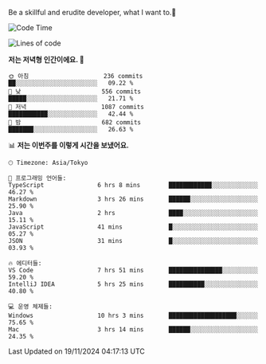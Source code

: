 Be a skillful and erudite developer, what I want to.👶

<!--START_SECTION:waka-->
![Code Time](http://img.shields.io/badge/Code%20Time-1%2C404%20hrs%207%20mins-blue)

![Lines of code](https://img.shields.io/badge/%EC%A0%80%EB%8A%94%20%EC%97%AC%ED%83%9C%EA%B9%8C%EC%A7%80%20-902.3%20thousand%20%EC%A4%84%EC%9D%98%20%EC%BD%94%EB%93%9C%EB%A5%BC%20%EC%9E%91%EC%84%B1%ED%96%88%EC%96%B4%EC%9A%94.-blue)

**저는 저녁형 인간이에요. 🦉** 

```text
🌞 아침                     236 commits         ██░░░░░░░░░░░░░░░░░░░░░░░   09.22 % 
🌆 낮　                     556 commits         █████░░░░░░░░░░░░░░░░░░░░   21.71 % 
🌃 저녁                     1087 commits        ███████████░░░░░░░░░░░░░░   42.44 % 
🌙 밤　                     682 commits         ███████░░░░░░░░░░░░░░░░░░   26.63 % 
```


📊 **저는 이번주를 이렇게 시간을 보냈어요.** 

```text
🕑︎ Timezone: Asia/Tokyo

💬 프로그래밍 언어들: 
TypeScript               6 hrs 8 mins        ████████████░░░░░░░░░░░░░   46.27 % 
Markdown                 3 hrs 26 mins       ██████░░░░░░░░░░░░░░░░░░░   25.90 % 
Java                     2 hrs               ████░░░░░░░░░░░░░░░░░░░░░   15.11 % 
JavaScript               41 mins             █░░░░░░░░░░░░░░░░░░░░░░░░   05.27 % 
JSON                     31 mins             █░░░░░░░░░░░░░░░░░░░░░░░░   03.93 % 

🔥 에디터들: 
VS Code                  7 hrs 51 mins       ███████████████░░░░░░░░░░   59.20 % 
IntelliJ IDEA            5 hrs 25 mins       ██████████░░░░░░░░░░░░░░░   40.80 % 

💻 운영 체제들: 
Windows                  10 hrs 3 mins       ███████████████████░░░░░░   75.65 % 
Mac                      3 hrs 14 mins       ██████░░░░░░░░░░░░░░░░░░░   24.35 % 
```


 Last Updated on 19/11/2024 04:17:13 UTC
<!--END_SECTION:waka-->

